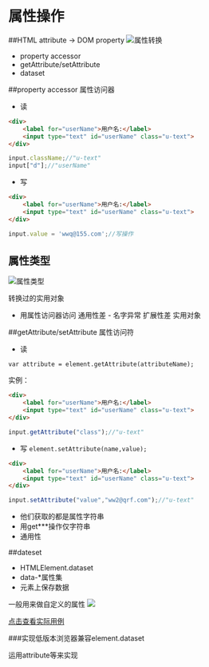 # 属性操作
##HTML attribute -> DOM property
![属性转换](http://i13.tietuku.com/be037c974dcc8fefs.png)

- property accessor
- getAttribute/setAttribute
- dataset

##property accessor 属性访问器
- 读

```html
<div>
	<label for="userName">用户名:</label>
	<input type="text" id="userName" class="u-text">
</div>

```
```javascript
input.className;//"u-text"
input["d"];//"userName"
```
- 写

```html
<div>
	<label for="userName">用户名:</label>
	<input type="text" id="userName" class="u-text">
</div>

```

```javascript
input.value = 'wwq@155.com';//写操作
```
## 属性类型
![属性类型](http://i13.tietuku.com/8c6fffed49c2aeb4s.png)

转换过的实用对象

- 用属性访问器访问
通用性差 - 名字异常
扩展性差
实用对象

##getAttribute/setAttribute 属性访问符
- 读

```var attribute = element.getAttribute(attributeName); ```

实例：

```html
<div>
	<label for="userName">用户名:</label>
	<input type="text" id="userName" class="u-text">
</div>
```

```javascript
input.getAttribute("class");//"u-text"
```

- 写
```element.setAttribute(name,value);```

```html
<div>
	<label for="userName">用户名:</label>
	<input type="text" id="userName" class="u-text">
</div>
```

```javascript
input.setAttribute("value","ww2@qrf.com");//"u-text"
```
- 他们获取的都是属性字符串
- 用get\*\*\*操作仅字符串
- 通用性


##dateset

- HTMLElement.dataset
- data-*属性集
- 元素上保存数据

一般用来做自定义的属性
![](http://i13.tietuku.com/21b389656181d21fs.png)


[点击查看实际用例](http://codepen.io/maycatk/pen/MaGOwV)

###实现低版本浏览器兼容element.dataset

运用attribute等来实现

```javascript


```













